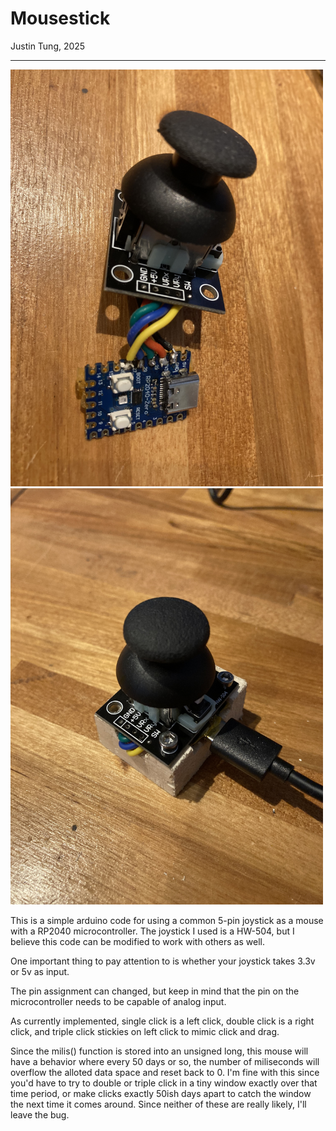 # Mousestick

Justin Tung, 2025

------------------------------------------

<img src="https://github.com/JayTongue/mousestick/blob/main/exhibits/IMG_4530.jpeg" width="500" /> <img src="https://github.com/JayTongue/mousestick/blob/main/exhibits/IMG_4532.jpeg" width="500" />


This is a simple arduino code for using a common 5-pin joystick as a mouse with a RP2040 microcontroller. The joystick I used is a HW-504, but I believe this code can be modified to work with others as well. 

One important thing to pay attention to is whether your joystick takes 3.3v or 5v as input. 

The pin assignment can changed, but keep in mind that the pin on the microcontroller needs to be capable of analog input. 

As currently implemented, single click is a left click, double click is a right click, and triple click stickies on left click to mimic click and drag. 

Since the milis() function is stored into an unsigned long, this mouse will have a behavior where every 50 days or so, the number of miliseconds will overflow the alloted data space and reset back to 0. I'm fine with this since you'd have to try to double or triple click in a tiny window exactly over that time period, or make clicks exactly 50ish days apart to catch the window the next time it comes around. Since neither of these are really likely, I'll leave the bug. 
